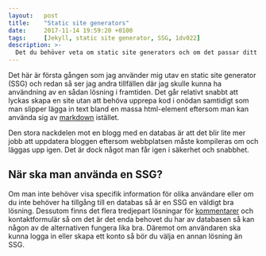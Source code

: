 ```yaml
---
layout:   post
title:    "Static site generators"
date:     2017-11-14 19:59:20 +0100
tags:     [Jekyll, static site generator, SSG, 1dv022]
description: >-
  Det du behöver veta om static site generators och om det passar ditt projekt.
---
```

Det här är första gången som jag använder mig utav en static site generator (SSG) och redan så ser jag andra tillfällen där jag skulle kunna ha användning av en sådan lösning i framtiden. Det går relativt snabbt att lyckas skapa en site utan att behöva upprepa kod i onödan samtidigt som man slipper lägga in text bland en massa html-element eftersom man kan använda sig av [markdown](https://sv.wikipedia.org/wiki/Markdown) istället. 

Den stora nackdelen mot en blogg med en databas är att det blir lite mer jobb att uppdatera bloggen eftersom webbplatsen måste kompileras om och läggas upp igen. Det är dock något man får igen i säkerhet och snabbhet.

## När ska man använda en SSG?
Om man inte behöver visa specifik information för olika användare eller om du inte behöver ha tillgång till en databas så är en SSG en väldigt bra lösning. Dessutom finns det flera tredjepart lösningar för [kommentarer](/2017/11/12/comments.html) och kontaktformulär så om det är det enda behovet du har av databasen så kan någon av de alternativen fungera lika bra. Däremot om användaren ska kunna logga in eller skapa ett konto så bör du välja en annan lösning än SSG.